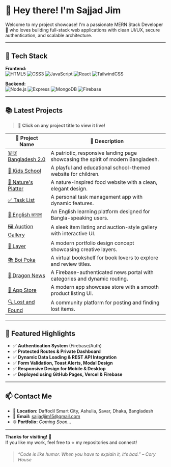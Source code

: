 # 👋 Hey there! I'm Sajjad Jim

Welcome to my project showcase! I'm a passionate MERN Stack Developer 🚀 who loves building full-stack web applications with clean UI/UX, secure authentication, and scalable architecture.

---

## 🔧 Tech Stack

**Frontend:**  
![HTML5](https://img.shields.io/badge/HTML5-E34F26?style=flat&logo=html5&logoColor=white)
![CSS3](https://img.shields.io/badge/CSS3-1572B6?style=flat&logo=css3&logoColor=white)
![JavaScript](https://img.shields.io/badge/JavaScript-F7DF1E?style=flat&logo=javascript&logoColor=black)
![React](https://img.shields.io/badge/React-20232A?style=flat&logo=react&logoColor=61DAFB)
![TailwindCSS](https://img.shields.io/badge/TailwindCSS-38B2AC?style=flat&logo=tailwind-css&logoColor=white)

**Backend:**  
![Node.js](https://img.shields.io/badge/Node.js-339933?style=flat&logo=node.js&logoColor=white)
![Express](https://img.shields.io/badge/Express.js-000000?style=flat&logo=express&logoColor=white)
![MongoDB](https://img.shields.io/badge/MongoDB-4EA94B?style=flat&logo=mongodb&logoColor=white)
![Firebase](https://img.shields.io/badge/Firebase-FFCA28?style=flat&logo=firebase&logoColor=black)

---

## 📚 Latest Projects

> 🔗 **Click on any project title to view it live!**

| 🧩 Project Name           | 📄 Description |
|---------------------------|----------------|
| [🇧🇩 Bangladesh 2.0](https://sajjadjim.github.io/Assignment-1--Bnagladesh-2.0/) | A patriotic, responsive landing page showcasing the spirit of modern Bangladesh. |
| [🏫 Kids School](https://sajjadjim.github.io/Assignment-2--Kids-school/) | A playful and educational school-themed website for children. |
| [🌿 Nature's Platter](https://sajjadjim.github.io/Assignment--3--Nature-s-Platter/) | A nature-inspired food website with a clean, elegant design. |
| [✅ Task  List](https://sajjadjim.github.io/Assignment-5-DevBoard-TaskList/) | A personal task management app with dynamic features. |
| [📘 English  জানালা](https://english-janala-sajjadjim.vercel.app/) | An English learning platform designed for Bangla-speaking users. |
| [🖼️ Auction  Gallery](https://items-bit.vercel.app/) | A sleek item listing and auction-style gallery with interactive UI. |
| [🎨 Layer](https://layer-website-liard.vercel.app/) | A modern portfolio design concept showcasing creative layers. |
| [📚 Boi Poka](https://boipoka-website.vercel.app/) | A virtual bookshelf for book lovers to explore and review titles. |
| [📰 Dragon News](https://dragon-news-with-authentication.vercel.app/category/1) | A Firebase-authenticated news portal with categories and dynamic routing. |
| [🛒 App Store](https://app-store-sajjadjim.vercel.app/) | A modern app showcase store with a smooth product listing UI. |
| [🔍 Lost and Found](https://lost-and-found-website-c7da7.web.app/) | A community platform for posting and finding lost items. |

---


## 🚀 Featured Highlights

- ✅ **Authentication System** (Firebase/Auth)
- ✅ **Protected Routes & Private Dashboard**
- ✅ **Dynamic Data Loading & REST API Integration**
- ✅ **Form Validation, Toast Alerts, Modal Design**
- ✅ **Responsive Design for Mobile & Desktop**
- ✅ **Deployed using GitHub Pages, Vercel & Firebase**

---

## 📫 Contact Me

- 📍 **Location:** Daffodil Smart City, Ashulia, Savar, Dhaka, Bangladesh  
- 📧 **Email:** sajjadjim15@gmail.com  
- 🌐 **Portfolio:** _Coming Soon..._

---

**Thanks for visiting!** 🌟  
If you like my work, feel free to ⭐️ my repositories and connect!

> _“Code is like humor. When you have to explain it, it’s bad.” – Cory House_
